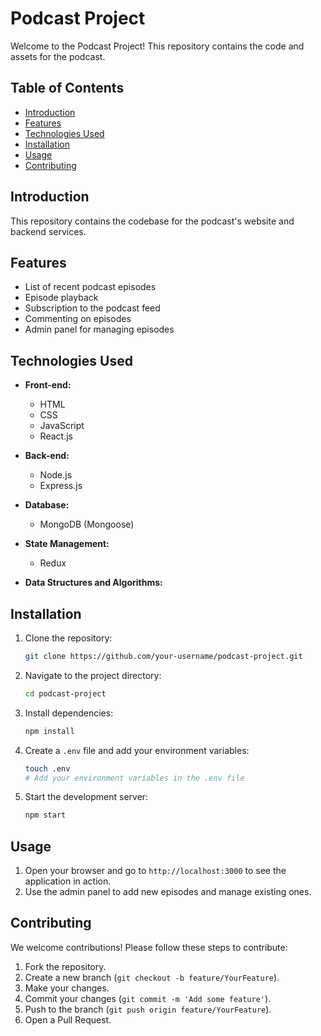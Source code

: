 # Podcast Project

Welcome to the Podcast Project! This repository contains the code and assets for the podcast.

## Table of Contents

- [Introduction](#introduction)
- [Features](#features)
- [Technologies Used](#technologies-used)
- [Installation](#installation)
- [Usage](#usage)
- [Contributing](#contributing)


## Introduction
 This repository contains the codebase for the podcast's website and backend services.

## Features

- List of recent podcast episodes
- Episode playback
- Subscription to the podcast feed
- Commenting on episodes
- Admin panel for managing episodes

## Technologies Used

- **Front-end:**
  - HTML
  - CSS
  - JavaScript
  - React.js

- **Back-end:**
  - Node.js
  - Express.js

- **Database:**
  - MongoDB (Mongoose)
  

- **State Management:**
  - Redux

- **Data Structures and Algorithms:**

## Installation

1. Clone the repository:
    ```sh
    git clone https://github.com/your-username/podcast-project.git
    ```

2. Navigate to the project directory:
    ```sh
    cd podcast-project
    ```

3. Install dependencies:
    ```sh
    npm install
    ```

4. Create a `.env` file and add your environment variables:
    ```sh
    touch .env
    # Add your environment variables in the .env file
    ```

5. Start the development server:
    ```sh
    npm start
    ```

## Usage

1. Open your browser and go to `http://localhost:3000` to see the application in action.
2. Use the admin panel to add new episodes and manage existing ones.

## Contributing

We welcome contributions! Please follow these steps to contribute:

1. Fork the repository.
2. Create a new branch (`git checkout -b feature/YourFeature`).
3. Make your changes.
4. Commit your changes (`git commit -m 'Add some feature'`).
5. Push to the branch (`git push origin feature/YourFeature`).
6. Open a Pull Request.
